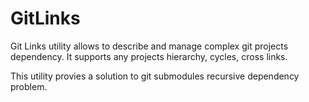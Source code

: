 # GitLinks

Git Links utility allows to describe and manage complex git projects
dependency. It supports any projects hierarchy, cycles, cross links.

This utility provies a solution to git submodules recursive dependency
problem.
